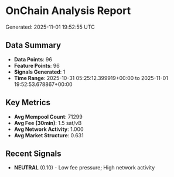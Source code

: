 # OnChain Analysis Report
Generated: 2025-11-01 19:52:55 UTC

## Data Summary
- **Data Points**: 96
- **Feature Points**: 96
- **Signals Generated**: 1
- **Time Range**: 2025-10-31 05:25:12.399919+00:00 to 2025-11-01 19:52:53.678867+00:00

## Key Metrics
- **Avg Mempool Count**: 71299
- **Avg Fee (30min)**: 1.5 sat/vB
- **Avg Network Activity**: 1.000
- **Avg Market Structure**: 0.631

## Recent Signals
- **NEUTRAL** (0.10) - Low fee pressure; High network activity
